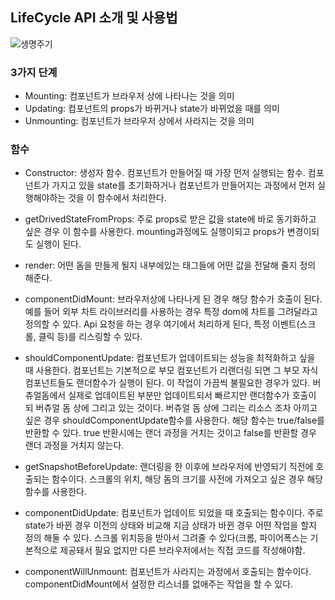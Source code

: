 ## LifeCycle API 소개 및 사용법
![생명주기](https://user-images.githubusercontent.com/18229419/61991948-94392e80-b092-11e9-8e7c-04f4601b5f59.png)

### 3가지 단계
- Mounting: 컴포넌트가 브라우저 상에 나타나는 것을 의미
- Updating: 컴포넌트의 props가 바뀌거나 state가 바뀌었을 때를 의미
- Unmounting: 컴포넌트가 브라우저 상에서 사라지는 것을 의미 

### 함수
- Constructor: 생성자 함수. 컴포넌트가 만들어질 때 가장 먼저 실행되는 함수. 컴포넌트가 가지고 있을 state를 초기화하거나 컴포넌트가 만들어지는 과정에서 먼저 실행해야하는 것을 이 함수에서 처리한다.

- getDrivedStateFromProps: 주로 props로 받은 값을 state에 바로 동기화하고 싶은 경우 이 함수를 사용한다. mounting과정에도 실행이되고 props가 변경이되도 실행이 된다.

- render:  어떤 돔을 만들게 될지 내부에있는 태그들에 어떤 값을 전달해 줄지 정의 해준다. 

- componentDidMount: 브라우저상에 나타나게 된 경우 해당 함수가 호출이 된다. 예를 들어 외부 차트 라이브러리를 사용하는 경우 특정 dom에 차트를 그려달라고 정의할 수 있다. Api 요청을 하는 경우 여기에서 처리하게 된다, 특정 이벤트(스크롤, 클릭 등)를 리스링할 수 있다.

- shouldComponentUpdate: 컴포넌트가 업데이트되는 성능을 최적화하고 싶을 때 사용한다. 컴포넌트는 기본적으로 부모 컴포넌트가 리랜더링 되면 그 부모 자식 컴포넌트들도 랜더함수가 실행이 된다.  이 작업이 가끔씩 불필요한 경우가 있다. 버츄얼돔에서 실제로 업데이트된 부분만 업데이트되서 빠르지만 랜더함수가 호출이 되 버츄얼 돔 상에 그리고 있는 것이다. 버츄얼 돔 상에 그리는 리소스 조차 아끼고 싶은 경우 shouldComponentUpdate함수를 사용한다. 해당 함수는 true/false를 반환할 수 있다. true 반환시에는 랜더 과정을 거치는 것이고 false를 반환할 경우 랜더 과정을 거치지 않는다. 

- getSnapshotBeforeUpdate: 랜더링을 한 이후에 브라우저에 반영되기 직전에 호출되는 함수이다. 스크롤의 위치, 해당 돔의 크기를 사전에 가져오고 싶은 경우 해당 함수를 사용한다. 

- componentDidUpdate: 컴포넌트가 업데이트 되었을 때 호출되는 함수이다. 주로  state가 바뀐 경우 이전의 상태와 비교해 지금 상태가 바뀐 경우 어떤 작업을 할지 정의 해둘 수 있다. 스크롤 위치등을 받아서 그려줄 수 있다(크롬, 파이어폭스는 기본적으로 제공돼서 필요 없지만 다른 브라우저에서는 직접 코드를 작성해야함.

- componentWillUnmount: 컴포넌트가 사라지는 과정에서 호출되는 함수이다. componentDidMount에서 설정한 리스너를 없애주는 작업을 할 수 있다.
